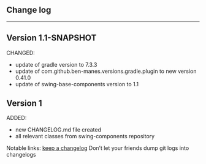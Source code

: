 ## Change log
----------------------

Version 1.1-SNAPSHOT
-------------

CHANGED:

- update of gradle version to 7.3.3
- update of com.github.ben-manes.versions.gradle.plugin to new version 0.41.0
- update of swing-base-components version to 1.1

Version 1
-------------

ADDED:

- new CHANGELOG.md file created
- all relevant classes from swing-components repository

Notable links:
[keep a changelog](http://keepachangelog.com/en/1.0.0/) Don’t let your friends dump git logs into changelogs

